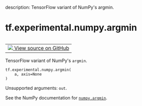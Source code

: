 description: TensorFlow variant of NumPy's argmin.

<div itemscope itemtype="http://developers.google.com/ReferenceObject">
<meta itemprop="name" content="tf.experimental.numpy.argmin" />
<meta itemprop="path" content="Stable" />
</div>

# tf.experimental.numpy.argmin

<!-- Insert buttons and diff -->

<table class="tfo-notebook-buttons tfo-api nocontent" align="left">
<td>
  <a target="_blank" href="https://github.com/tensorflow/tensorflow/blob/r2.4/tensorflow/python/ops/numpy_ops/np_math_ops.py#L1248-L1250">
    <img src="https://www.tensorflow.org/images/GitHub-Mark-32px.png" />
    View source on GitHub
  </a>
</td>
</table>



TensorFlow variant of NumPy's `argmin`.

<pre class="devsite-click-to-copy prettyprint lang-py tfo-signature-link">
<code>tf.experimental.numpy.argmin(
    a, axis=None
)
</code></pre>



<!-- Placeholder for "Used in" -->

Unsupported arguments: `out`.

See the NumPy documentation for [`numpy.argmin`](https://numpy.org/doc/1.16/reference/generated/numpy.argmin.html).